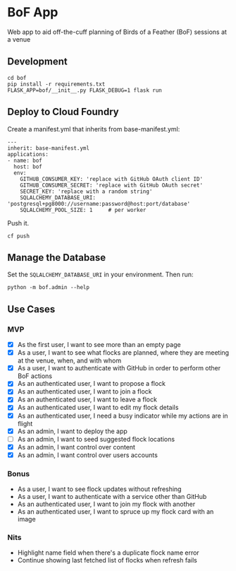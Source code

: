 # BoF App

Web app to aid off-the-cuff planning of Birds of a Feather (BoF) sessions at a venue

## Development

```
cd bof
pip install -r requirements.txt
FLASK_APP=bof/__init__.py FLASK_DEBUG=1 flask run
```

## Deploy to Cloud Foundry

Create a manifest.yml that inherits from base-manifest.yml:

```
---
inherit: base-manifest.yml
applications:
- name: bof
  host: bof
  env:
    GITHUB_CONSUMER_KEY: 'replace with GitHub OAuth client ID'
    GITHUB_CONSUMER_SECRET: 'replace with GitHub OAuth secret'
    SECRET_KEY: 'replace with a random string'
    SQLALCHEMY_DATABASE_URI: 'postgresql+pg8000://username:password@host:port/database'
    SQLALCHEMY_POOL_SIZE: 1     # per worker
```

Push it.

```
cf push
```

## Manage the Database

Set the `SQLALCHEMY_DATABASE_URI` in your environment. Then run:

```
python -m bof.admin --help
```

## Use Cases

### MVP

* [X] As the first user, I want to see more than an empty page
* [X] As a user, I want to see what flocks are planned, where they are meeting at the venue, when, and with whom
* [X] As a user, I want to authenticate with GitHub in order to perform other BoF actions
* [X] As an authenticated user, I want to propose a flock
* [X] As an authenticated user, I want to join a flock
* [X] As an authenticated user, I want to leave a flock
* [X] As an authenticated user, I want to edit my flock details
* [X] As an authenticated user, I need a busy indicator while my actions are in flight
* [X] As an admin, I want to deploy the app
* [ ] As an admin, I want to seed suggested flock locations
* [X] As an admin, I want control over content
* [X] As an admin, I want control over users accounts

### Bonus

* As a user, I want to see flock updates without refreshing
* As a user, I want to authenticate with a service other than GitHub
* As an authenticated user, I want to join my flock with another
* As an authenticated user, I want to spruce up my flock card with an image

### Nits

* Highlight name field when there's a duplicate flock name error
* Continue showing last fetched list of flocks when refresh fails
